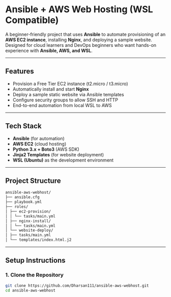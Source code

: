 # Ansible + AWS Web Hosting (WSL Compatible)

A beginner-friendly project that uses **Ansible** to automate provisioning of an **AWS EC2 instance**, installing **Nginx**, and deploying a sample website.  
Designed for cloud learners and DevOps beginners who want hands-on experience with **Ansible, AWS, and WSL**.

---

## Features

- Provision a Free Tier EC2 instance (t2.micro / t3.micro)  
- Automatically install and start **Nginx**  
- Deploy a sample static website via Ansible templates  
- Configure security groups to allow SSH and HTTP  
- End-to-end automation from local WSL to AWS  

---

## Tech Stack

- **Ansible** (for automation)  
- **AWS EC2** (cloud hosting)  
- **Python 3.x + Boto3** (AWS SDK)  
- **Jinja2 Templates** (for website deployment)  
- **WSL (Ubuntu)** as the development environment  

---

## Project Structure
```bash
ansible-aws-webhost/
├── ansible.cfg
├── playbook.yml
├── roles/
│ ├── ec2-provision/
│ │ └── tasks/main.yml
│ ├── nginx-install/
│ │ └── tasks/main.yml
│ └── website-deploy/
│ ├── tasks/main.yml
│ └── templates/index.html.j2
```


---

## Setup Instructions

### 1. Clone the Repository
```bash
git clone https://github.com/Dharsan111/ansible-aws-webhost.git
cd ansible-aws-webhost




